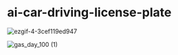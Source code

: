# ai-car-driving-license-plate

![ezgif-4-3cef119ed947](https://user-images.githubusercontent.com/48666197/167105014-8e2c8624-d787-44a5-b1f8-c86dcd9c2622.gif)

![gas_day_100 (1)](https://user-images.githubusercontent.com/48666197/167104569-6e030791-6372-4818-acd5-4fa1435dadbf.gif)

